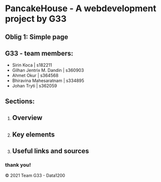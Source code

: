 # PancakeHouse - A webdevelopment project by G33

## Oblig 1: Simple page

## G33 - team members: 

* Sirin Koca | s182211
* Gilhan Jentrix M. Dandin | s360903
* Ahmet Okur | s364568
* Bhiravina Mahesaratnam | s334895
* Johan Tryti | s362059

## Sections: 

1. ## Overview
2. ## Key elements
3. ## Useful links and sources


### thank you! 

© 2021 Team G33 - Data1200 

